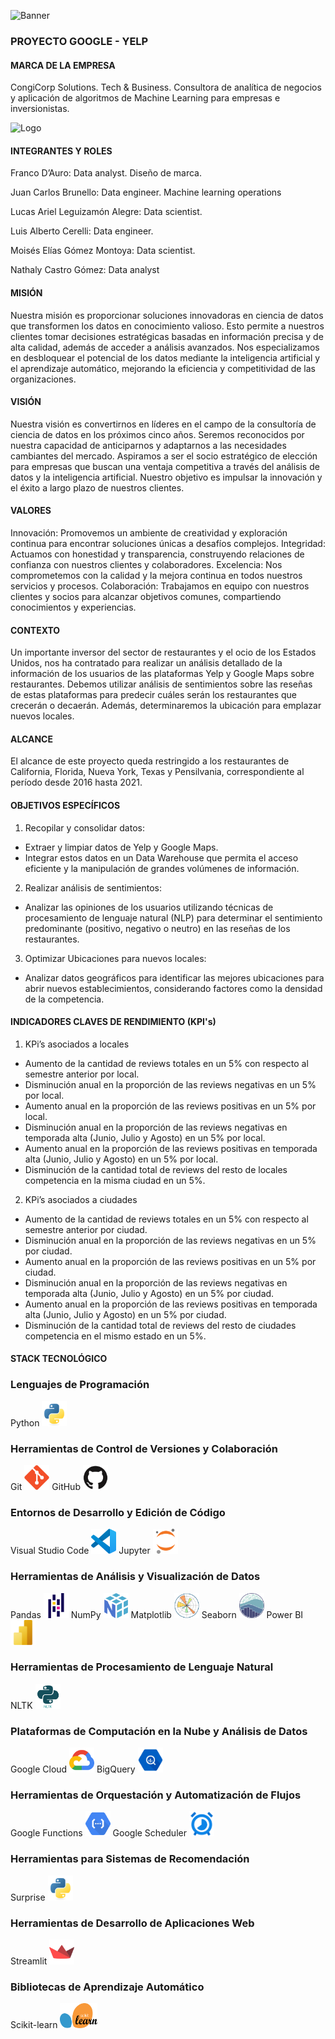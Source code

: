 ![Banner](https://drive.google.com/uc?export=view&id=1efybPB8F27HoFxZebRnLEg19xi_iu4fJ)

### PROYECTO   GOOGLE - YELP

#### MARCA DE LA EMPRESA

CongiCorp Solutions. Tech & Business. Consultora de analítica de negocios y aplicación de algoritmos de Machine Learning para empresas e inversionistas.

<img src="https://drive.google.com/uc?export=view&id=1-rAsUtf5MgzwSnEC3Qy03erMO9IbSrq2" alt="Logo" width="200"/>



#### INTEGRANTES Y ROLES

Franco D’Auro: Data analyst. Diseño de marca.

Juan Carlos Brunello: Data engineer. Machine learning operations

Lucas Ariel Leguizamón Alegre: Data scientist.

Luis Alberto Cerelli: Data engineer.

Moisés Elías Gómez Montoya: Data scientist.

Nathaly Castro Gómez: Data analyst

#### MISIÓN

Nuestra misión es proporcionar soluciones innovadoras en ciencia de datos que transformen los datos en conocimiento valioso. Esto permite a nuestros clientes tomar decisiones estratégicas basadas en información precisa y de alta calidad, además de acceder a análisis avanzados. Nos especializamos en desbloquear el potencial de los datos mediante la inteligencia artificial y el aprendizaje automático, mejorando la eficiencia y competitividad de las organizaciones.

#### VISIÓN

Nuestra visión es convertirnos en líderes en el campo de la consultoría de ciencia de datos en los próximos cinco años. Seremos reconocidos por nuestra capacidad de anticiparnos y adaptarnos a las necesidades cambiantes del mercado. Aspiramos a ser el socio estratégico de elección para empresas que buscan una ventaja competitiva a través del análisis de datos y la inteligencia artificial. Nuestro objetivo es impulsar la innovación y el éxito a largo plazo de nuestros clientes.

#### VALORES

Innovación: Promovemos un ambiente de creatividad y exploración continua para encontrar soluciones únicas a desafíos complejos.
Integridad: Actuamos con honestidad y transparencia, construyendo relaciones de confianza con nuestros clientes y colaboradores.
Excelencia: Nos comprometemos con la calidad y la mejora continua en todos nuestros servicios y procesos.
Colaboración: Trabajamos en equipo con nuestros clientes y socios para alcanzar objetivos comunes, compartiendo conocimientos y experiencias.

#### CONTEXTO

Un importante inversor del sector de restaurantes y el ocio de los  Estados Unidos, nos ha contratado para realizar un análisis detallado de la información de los usuarios de las plataformas Yelp y Google Maps sobre restaurantes. Debemos utilizar análisis de sentimientos sobre las reseñas de estas plataformas para predecir cuáles serán los restaurantes que crecerán o decaerán. Además, determinaremos la ubicación para emplazar nuevos locales.

#### ALCANCE

El alcance de este proyecto queda restringido a los restaurantes  de California, Florida, Nueva York, Texas y Pensilvania, correspondiente al período desde 2016 hasta 2021.

#### OBJETIVOS ESPECÍFICOS 

1. Recopilar y consolidar datos:
* Extraer y limpiar datos de Yelp y Google Maps.
* Integrar estos datos en un Data Warehouse que permita el acceso eficiente y la manipulación de grandes volúmenes de información.

2. Realizar análisis de sentimientos:
* Analizar las opiniones de los usuarios utilizando técnicas de procesamiento de lenguaje natural (NLP) para determinar el sentimiento predominante (positivo, negativo o neutro) en las reseñas de los restaurantes.

3. Optimizar Ubicaciones para nuevos locales:
* Analizar datos geográficos para identificar las mejores ubicaciones para abrir nuevos establecimientos, considerando factores como la densidad de la competencia.

#### INDICADORES CLAVES DE RENDIMIENTO (KPI's)

1. KPi’s asociados a locales
* Aumento de la cantidad de reviews totales en un 5% con respecto al semestre anterior por local.
* Disminución anual en la proporción de las reviews negativas en un 5% por local.
* Aumento anual en la proporción de las reviews positivas en un 5% por local.
* Disminución anual en la proporción de las reviews negativas en temporada alta (Junio, Julio y Agosto) en un 5% por local.
* Aumento anual en la proporción de las reviews positivas en temporada alta (Junio, Julio y Agosto) en un 5% por local.
* Disminución de la cantidad total de reviews del resto de locales competencia en la misma ciudad en un 5%.

2. KPi’s asociados a ciudades
* Aumento de la cantidad de reviews totales en un 5% con respecto al semestre anterior por ciudad.
* Disminución anual en la proporción de las reviews negativas en un 5% por ciudad.
* Aumento anual en la proporción de las reviews positivas en un 5% por ciudad.
* Disminución anual en la proporción de las reviews negativas en temporada alta (Junio, Julio y Agosto) en un 5% por ciudad.
* Aumento anual en la proporción de las reviews positivas en temporada alta (Junio, Julio y Agosto) en un 5% por ciudad.
* Disminución de la cantidad total de reviews del resto de ciudades competencia en el mismo estado en un 5%.

#### STACK TECNOLÓGICO

### Lenguajes de Programación
Python <img src="img/python-original.svg" title="Python" alt="Python" width="40" height="40"/>

### Herramientas de Control de Versiones y Colaboración
Git <img src="img/git-original.svg" title="Git" alt="Git" width="40" height="40"/>
GitHub <img src="img/github-original.svg" title="GitHub" alt="Git" width="40" height="40"/>

### Entornos de Desarrollo y Edición de Código
Visual Studio Code <img src="img/vscode-original.svg" title="VsCode" alt="Git" width="40" height="40"/>
Jupyter <img src="img/jupyter-original.svg" title="Jupyter" alt="Git" width="40" height="40"/>

### Herramientas de Análisis y Visualización de Datos
Pandas <img src="img/pandas-original.svg" title="Pandas" alt="Git" width="40" height="40"/>
NumPy <img src="img/numpy-original.svg" title="Numpy" alt="Git" width="40" height="40"/>
Matplotlib <img src="img/matplotlib-original.svg" title="Matplotlib" alt="Git" width="40" height="40"/>
Seaborn <img src="img/seaborn-icon.svg" title="Seaborn" alt="Git" width="40" height="40"/>
Power BI <img src="img/powerbi.svg" title="PowerBi" alt="Git" width="40" height="40"/>

### Herramientas de Procesamiento de Lenguaje Natural
NLTK <img src="img/NLTK-85.webp" title="NLTK" alt="NLTK" width="40" height="40"/>

### Plataformas de Computación en la Nube y Análisis de Datos
Google Cloud <img src="img\google-cloud-svgrepo-com.svg" title="Google Cloud" alt="Google Cloud" width="40" height="40"/>
BigQuery <img src="img/bigquery.svg" title="BigQuery" alt="BigQuery" width="40" height="40"/>

### Herramientas de Orquestación y Automatización de Flujos
Google Functions <img src="img/google_functions.png" title="Airflow" alt="Airflow" width="40" height="40"/>
Google Scheduler <img src="img/google-scheduler.png" title="Airflow" alt="Airflow" width="40" height="40"/>

### Herramientas para Sistemas de Recomendación
Surprise <img src="img/python-original.svg" title="Surprise" alt="Surprise" width="40" height="40"/>

### Herramientas de Desarrollo de Aplicaciones Web
Streamlit <img src="img/streamlit-original.svg" title="Streamlit" alt="Streamlit" width="40" height="40"/>

### Bibliotecas de Aprendizaje Automático
Scikit-learn <img src="img/scikit-learn-logo-big.png" title="Scikit-learn" alt="Scikit-learn" width="60" height="40"/>
